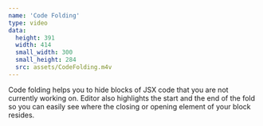 ```yaml
---
name: 'Code Folding'
type: video
data:
  height: 391
  width: 414
  small_width: 300
  small_height: 284
  src: assets/CodeFolding.m4v
---
```


Code folding helps you to hide blocks of JSX code that you are not currently working on. Editor also highlights the start and the end of the fold so you can easily see where the closing or opening element of your block resides.
